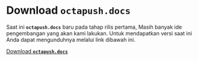 # Download **`octapush.docs`**

Saat ini **`octapush.docs`** baru pada tahap rilis pertama, Masih banyak ide pengembangan yang akan kami lakukan. Untuk mendapatkan versi saat ini Anda dapat mengunduhnya melalui link dibawah ini.

[Download **`octapush.docs`**](https://github.com/octapush/octapush.docs)